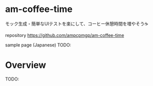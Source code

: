 # am-coffee-time
モック生成・簡単なUIテストを楽にして、コーヒー休憩時間を増やそう☕

repository
https://github.com/ampcpmgp/am-coffee-time

sample page (Japanese)
TODO:

# Overview
TODO:
